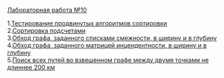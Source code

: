 <a href="https://vk.com/doc-78641724_393701278?hash=83791bdb1bd6d74aeb&dl=786541c20001d974e0">Лабораторная работа №10</a>  
  
   
1.<a href="https://github.com/EliseevVadim/Lab10/tree/master/10.1">Тестирование продвинутых алгоритмов сортировки</a>   
2.<a href="https://github.com/EliseevVadim/Lab10/tree/master/10.2">Сортировка подсчетами</a>  
3.<a href="https://github.com/EliseevVadim/Lab10/tree/master/10.3LD">Обход графа, заданного списками смежности, в ширину и в глубину</a>  
4.<a href="https://github.com/EliseevVadim/Lab10/tree/master/10.3MD">Обход графа, заданного матрицей инцендентности, в ширину и в глубину</a>  
5.<a href="https://github.com/EliseevVadim/Lab10/tree/master/10.4">Поиск всех путей во взвешенном графе между двумя точками не длиннее 200 км</a>
